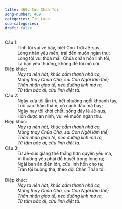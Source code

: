```yaml
---
title: 469. Cứu Chúa Tôi
song-number: 469
categories: Tin Lành
sub-categories: 
draft: false
---
```

<dl><dt>Câu 1:</dt><dd data-verse="1">Tình tôi vui vẻ bấy, biết Con Trời Jê-sus, <br/>Lòng nhân yêu mến, trải đến muôn ngàn thu; <br/>Lòng tôi vui thỏa mãi, Chúa chăn hồn linh tôi, <br/>Là bạn yêu thương, không để tôi mồ côi. </dd><dt>Điệp khúc:</dt><dd data-chorus="1"><em>Nay ta nên hát, khúc cầm thanh nhã ca, <br/>Mừng thay Chúa Cha, sai Con Ngài lâm thế; <br/>Thần nhân giao tế, nẻo đường linh mở ra, <br/>Từ tâm bác ái, cứu linh diệt tà. </em></dd><dt>Câu 2:</dt><dd data-verse="2">Ngày xưa tôi lẫn trí, hết phương ngồi khoanh tay, <br/>Trời cao thăm thẳm, có cánh đâu mà bay; <br/>Ngày nay tôi khỏi chết, sống đây là Jê-sus, <br/>Hồn được an ninh, vui vẻ muôn ngàn thu. </dd><dt>Điệp khúc:</dt><dd data-chorus="1"><em>Nay ta nên hát, khúc cầm thanh nhã ca, <br/>Mừng thay Chúa Cha, sai Con Ngài lâm thế; <br/>Thần nhân giao tế, nẻo đường linh mở ra, <br/>Từ tâm bác ái, cứu linh diệt tà. </em></dd><dt>Câu 3:</dt><dd data-verse="3">Từ Jê-sus giáng thế thắng hơn quyền yêu ma, <br/>Vì thương yêu phải đổ huyết trong lòng ra; <br/>Ngài ban ân điển lớn, cứu linh hồn cho ta; <br/>Trần tội buông tha, theo dõi Chân Thần tôi. <br/><br/></dd><dt>Điệp khúc:</dt><dd data-chorus="1"><em>Nay ta nên hát, khúc cầm thanh nhã ca, <br/>Mừng thay Chúa Cha, sai Con Ngài lâm thế; <br/>Thần nhân giao tế, nẻo đường linh mở ra, <br/>Từ tâm bác ái, cứu linh diệt tà. </em></dd></dl>